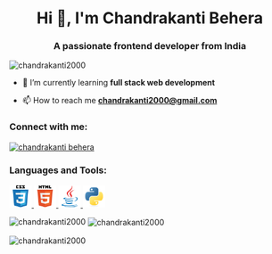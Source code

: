 <h1 align="center">Hi 👋, I'm Chandrakanti Behera</h1>
<h3 align="center">A passionate frontend developer from India</h3>

<p align="left"> <img src="https://komarev.com/ghpvc/?username=chandrakanti2000&label=Profile%20views&color=0e75b6&style=flat" alt="chandrakanti2000" /> </p>

- 🌱 I’m currently learning **full stack web development**

- 📫 How to reach me **chandrakanti2000@gmail.com**

<h3 align="left">Connect with me:</h3>
<p align="left">
<a href="https://linkedin.com/in/chandrakanti behera" target="blank"><img align="center" src="https://raw.githubusercontent.com/rahuldkjain/github-profile-readme-generator/master/src/images/icons/Social/linked-in-alt.svg" alt="chandrakanti behera" height="30" width="40" /></a>
</p>

<h3 align="left">Languages and Tools:</h3>
<p align="left"> <a href="https://www.w3schools.com/css/" target="_blank" rel="noreferrer"> <img src="https://raw.githubusercontent.com/devicons/devicon/master/icons/css3/css3-original-wordmark.svg" alt="css3" width="40" height="40"/> </a> <a href="https://www.w3.org/html/" target="_blank" rel="noreferrer"> <img src="https://raw.githubusercontent.com/devicons/devicon/master/icons/html5/html5-original-wordmark.svg" alt="html5" width="40" height="40"/> </a> <a href="https://www.java.com" target="_blank" rel="noreferrer"> <img src="https://raw.githubusercontent.com/devicons/devicon/master/icons/java/java-original.svg" alt="java" width="40" height="40"/> </a> <a href="https://www.python.org" target="_blank" rel="noreferrer"> <img src="https://raw.githubusercontent.com/devicons/devicon/master/icons/python/python-original.svg" alt="python" width="40" height="40"/> </a> </p>

<p><img align="left" src="https://github-readme-stats.vercel.app/api/top-langs?username=chandrakanti2000&show_icons=true&locale=en&layout=compact" alt="chandrakanti2000" /></p>

<p>&nbsp;<img align="center" src="https://github-readme-stats.vercel.app/api?username=chandrakanti2000&show_icons=true&locale=en" alt="chandrakanti2000" /></p>

<p><img align="center" src="https://github-readme-streak-stats.herokuapp.com/?user=chandrakanti2000&" alt="chandrakanti2000" /></p>
